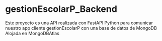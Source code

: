 # gestionEscolarP_Backend
Este proyecto es una API realizada con FastAPI Python para comunicar nuestro app cliente gestionEscolarP con una base de datos de MongoDB Alojada en MongoDBAtlas
